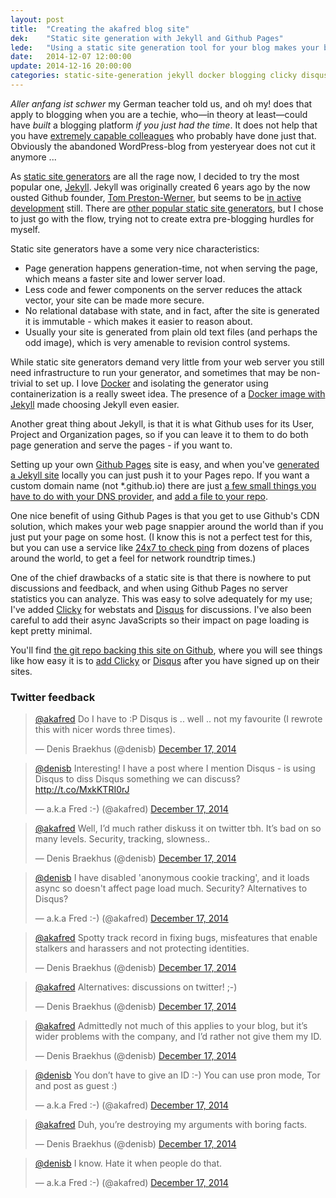 ```yaml
---
layout: post
title:  "Creating the akafred blog site"
dek:    "Static site generation with Jekyll and Github Pages" 
lede:   "Using a static site generation tool for your blog makes your blog performant and secure. Using Docker helps you get started quickly."
date:   2014-12-07 12:00:00
update: 2014-12-16 20:00:00
categories: static-site-generation jekyll docker blogging clicky disqus
---
```

_Aller anfang ist schwer_ my German teacher told us, and oh my! does that apply to blogging when you are a techie, who—in theory at least—could have *built* a blogging platform _if you just had the time_. It does not help that you have [extremely capable colleagues][kodemaker] who probably have done just that. Obviously the abandoned WordPress-blog from yesteryear does not cut it anymore ...

As [static site generators][ssg] are all the rage now, I decided to try the most popular one, [Jekyll][jekyll]. Jekyll was originally created 6 years ago by the now ousted Github founder, [Tom Preston-Werner][tpw], but seems to be [in active development][jekyll-stats] still. There are [other popular static site generators][6-static-blog-generators-arent-jekyll], but I chose to just go with the flow, trying not to create extra pre-blogging hurdles for myself. 

Static site generators have a some very nice characteristics:

* Page generation happens generation-time, not when serving the page, which means a faster site and lower server load.
* Less code and fewer components on the server reduces the attack vector, your site can be made more secure.
* No relational database with state, and in fact, after the site is generated it is immutable - which makes it easier to reason about.
* Usually your site is generated from plain old text files (and perhaps the odd image), which is very amenable to revision control systems.

While static site generators demand very little from your web server you still need infrastructure to run your generator, and sometimes that may be non-trivial to set up. I love [Docker][docker] and isolating the generator using containerization is a really sweet idea. The presence of a [Docker image with Jekyll][grahamc_jekyll] made choosing Jekyll even easier. 

Another great thing about Jekyll, is that it is what Github uses for its User, Project and Organization pages, so if you can leave it to them to do both page generation and serve the pages - if you want to.

Setting up your own [Github Pages][pages] site is easy, and when you've [generated a Jekyll site][jekyll] locally you can just push it to your Pages repo. If you want a custom domain name (not \*.github.io) there are just [a few small things you have to do with your DNS provider][CNAME-record], and [add a file to your repo][CNAME-file].

One nice benefit of using Github Pages is that you get to use Github's CDN solution, which makes your web page snappier around the world than if you just put your page on some host. (I know this is not a perfect test for this, but you can use a service like [24x7 to check ping][2nx7ping] from dozens of places around the world, to get a feel for network roundtrip times.)

One of the chief drawbacks of a static site is that there is nowhere to put discussions and feedback, and when using Github Pages no server statistics you can analyze. This was easy to solve adequately for my use; I've added [Clicky][clicky] for webstats and [Disqus][disqus] for discussions. I've also been careful to add their async JavaScripts so their impact on page loading is kept pretty minimal.

You'll find [the git repo backing this site on Github][akafred-github-io], where you will see things like how easy it is to [add Clicky][clicky-commit] or [Disqus][disqus-commit] after you have signed up on their sites.

### Twitter feedback

<blockquote class="twitter-tweet" lang="en"><p><a href="https://twitter.com/akafred">@akafred</a> Do I have to :P Disqus is .. well .. not my favourite (I rewrote this with nicer words three times).</p>&mdash; Denis Braekhus (@denisb) <a href="https://twitter.com/denisb/status/545302476103356417">December 17, 2014</a></blockquote>
<blockquote class="twitter-tweet" data-conversation="none" lang="en"><p><a href="https://twitter.com/denisb">@denisb</a> Interesting! I have a post where I mention Disqus - is using Disqus to diss Disqus something we can discuss? <a href="http://t.co/MxkKTRI0rJ">http://t.co/MxkKTRI0rJ</a></p>&mdash; a.k.a Fred :-) (@akafred) <a href="https://twitter.com/akafred/status/545316168924659712">December 17, 2014</a></blockquote>
<blockquote class="twitter-tweet" data-conversation="none" lang="en"><p><a href="https://twitter.com/akafred">@akafred</a> Well, I’d much rather diskuss it on twitter tbh. It’s bad on so many levels. Security, tracking, slowness..</p>&mdash; Denis Braekhus (@denisb) <a href="https://twitter.com/denisb/status/545317629171601408">December 17, 2014</a></blockquote>
<blockquote class="twitter-tweet" data-conversation="none" lang="en"><p><a href="https://twitter.com/denisb">@denisb</a> I have disabled &#39;anonymous cookie tracking&#39;, and it loads async so doesn&#39;t affect page load much. Security? Alternatives to Disqus?</p>&mdash; a.k.a Fred :-) (@akafred) <a href="https://twitter.com/akafred/status/545329790593798144">December 17, 2014</a></blockquote>
<blockquote class="twitter-tweet" data-conversation="none" lang="en"><p><a href="https://twitter.com/akafred">@akafred</a> Spotty track record in fixing bugs, misfeatures that enable stalkers and harassers and not protecting identities.</p>&mdash; Denis Braekhus (@denisb) <a href="https://twitter.com/denisb/status/545330967398088706">December 17, 2014</a></blockquote>
<blockquote class="twitter-tweet" data-conversation="none" lang="en"><p><a href="https://twitter.com/akafred">@akafred</a> Alternatives: discussions on twitter! ;-)</p>&mdash; Denis Braekhus (@denisb) <a href="https://twitter.com/denisb/status/545331024587390976">December 17, 2014</a></blockquote>
<blockquote class="twitter-tweet" data-conversation="none" lang="en"><p><a href="https://twitter.com/akafred">@akafred</a> Admittedly not much of this applies to your blog, but it’s wider problems with the company, and I’d rather not give them my ID.</p>&mdash; Denis Braekhus (@denisb) <a href="https://twitter.com/denisb/status/545331269023064065">December 17, 2014</a></blockquote>
<blockquote class="twitter-tweet" data-conversation="none" lang="en"><p><a href="https://twitter.com/denisb">@denisb</a> You don’t have to give an ID :-) You can use pron mode, Tor and post as guest :)</p>&mdash; a.k.a Fred :-) (@akafred) <a href="https://twitter.com/akafred/status/545333335745372161">December 17, 2014</a></blockquote>
<blockquote class="twitter-tweet" data-conversation="none" lang="en"><p><a href="https://twitter.com/akafred">@akafred</a> Duh, you’re destroying my arguments with boring facts.</p>&mdash; Denis Braekhus (@denisb) <a href="https://twitter.com/denisb/status/545333561487003648">December 17, 2014</a></blockquote>
<blockquote class="twitter-tweet" data-conversation="none" lang="en"><p><a href="https://twitter.com/denisb">@denisb</a> I know. Hate it when people do that.</p>&mdash; a.k.a Fred :-) (@akafred) <a href="https://twitter.com/akafred/status/545333760070541312">December 17, 2014</a></blockquote>

<script async src="//platform.twitter.com/widgets.js" charset="utf-8"></script>

[kodemaker]: http://www.kodemaker.no/
[ssg]:    https://staticsitegenerators.net/
[jekyll]: http://jekyllrb.com
[tpw]:    http://tom.preston-werner.com/
[jekyll-stats]: https://github.com/jekyll/jekyll/graphs/contributors
[docker]: https://docs.docker.com/
[grahamc_jekyll]: https://registry.hub.docker.com/u/grahamc/jekyll/
[pages]: https://pages.github.com/
[CNAME-file]: https://help.github.com/articles/adding-a-cname-file-to-your-repository/
[CNAME-record]: https://help.github.com/articles/tips-for-configuring-a-cname-record-with-your-dns-provider/
[6-static-blog-generators-arent-jekyll]: http://www.sitepoint.com/6-static-blog-generators-arent-jekyll/
[akafred-github-io]: http://github.com/akafred/akafred.github.io
[2nx7ping]: https://www.site24x7.com/ping-test.html
[clicky]: https://clicky.com/
[disqus]: https://disqus.com/
[clicky-commit]: https://github.com/akafred/akafred.github.io/commit/9d01a6f3b8bf66ef6ab356ec1aa82b944bac69c0
[disqus-commit]: https://github.com/akafred/akafred.github.io/commit/8e4e05e7a048c0ac150360fdcf4a233ad81889ca
